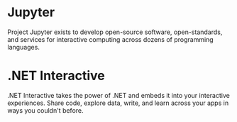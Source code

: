 
# Jupyter

Project Jupyter exists to develop open-source software, open-standards, and services for interactive computing across dozens of programming languages.



# .NET Interactive 


.NET Interactive takes the power of .NET and embeds it into your interactive experiences. Share code, explore data, write, and learn across your apps in ways you couldn't before.
